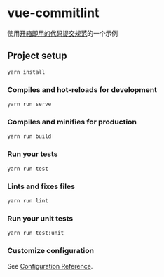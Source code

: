 # vue-commitlint
使用[开箱即用的代码提交规范](https://juejin.im/post/5ddc7baa6fb9a07ab07f661e)的一个示例
## Project setup
```
yarn install
```

### Compiles and hot-reloads for development
```
yarn run serve
```

### Compiles and minifies for production
```
yarn run build
```

### Run your tests
```
yarn run test
```

### Lints and fixes files
```
yarn run lint
```

### Run your unit tests
```
yarn run test:unit
```

### Customize configuration
See [Configuration Reference](https://cli.vuejs.org/config/).
